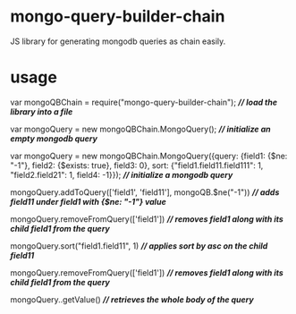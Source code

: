 # mongo-query-builder-chain

JS library for generating mongodb queries as chain easily.

# usage

var mongoQBChain = require("mongo-query-builder-chain"); **_// load the library into a file_**

var mongoQuery = new mongoQBChain.MongoQuery(); **_// initialize an empty mongodb query_**

var mongoQuery = new mongoQBChain.MongoQuery({query: {field1: {$ne: "-1"}, field2: {$exists: true}, field3: 0}, sort: {"field1.field11.field111": 1, "field2.field21": 1, field4: -1}}); **_// initialize a mongodb query_**

mongoQuery.addToQuery(['field1', 'field11'], mongoQB.$ne("-1")) **_// adds field11 under field1 with {$ne: "-1"} value_**

mongoQuery.removeFromQuery(['field1']) **_// removes field1 along with its child field1 from the query_**

mongoQuery.sort("field1.field11", 1) **_// applies sort by asc on the child field11_**

mongoQuery.removeFromQuery(['field1']) **_// removes field1 along with its child field1 from the query_**

mongoQuery..getValue() **_// retrieves the whole body of the query_**
